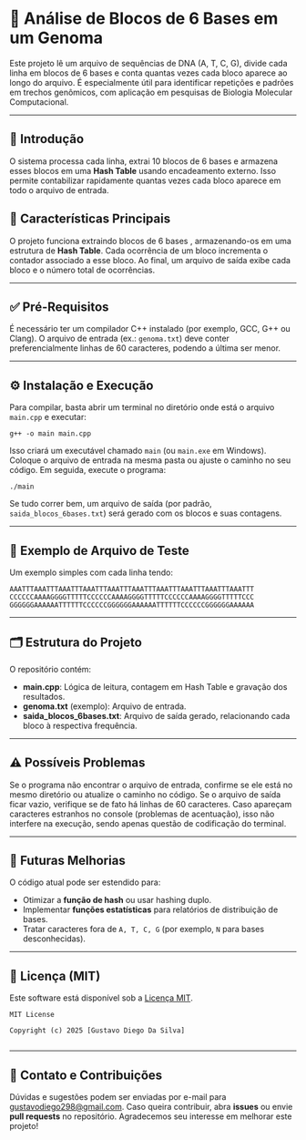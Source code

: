 # 🧬 Análise de Blocos de 6 Bases em um Genoma

Este projeto lê um arquivo de sequências de DNA (A, T, C, G), divide cada linha em blocos de 6 bases e conta quantas vezes cada bloco aparece ao longo do arquivo. É especialmente útil para identificar repetições e padrões em trechos genômicos, com aplicação em pesquisas de Biologia Molecular Computacional.

---

## 🚀 Introdução

O sistema processa cada linha, extrai 10 blocos de 6 bases e armazena esses blocos em uma **Hash Table** usando encadeamento externo. Isso permite contabilizar rapidamente quantas vezes cada bloco aparece em todo o arquivo de entrada.

## 🔎 Características Principais

O projeto funciona extraindo blocos de 6 bases , armazenando-os em uma estrutura de **Hash Table**. Cada ocorrência de um bloco incrementa o contador associado a esse bloco. Ao final, um arquivo de saída exibe cada bloco e o número total de ocorrências.

---

## ✅ Pré-Requisitos

É necessário ter um compilador C++ instalado (por exemplo, GCC, G++ ou Clang). O arquivo de entrada (ex.: `genoma.txt`) deve conter preferencialmente linhas de 60 caracteres, podendo a última ser menor.

---

## ⚙ Instalação e Execução

Para compilar, basta abrir um terminal no diretório onde está o arquivo `main.cpp` e executar:

```
g++ -o main main.cpp
```

Isso criará um executável chamado `main` (ou `main.exe` em Windows). Coloque o arquivo de entrada na mesma pasta ou ajuste o caminho no seu código. Em seguida, execute o programa:

```
./main
```

Se tudo correr bem, um arquivo de saída (por padrão, `saida_blocos_6bases.txt`) será gerado com os blocos e suas contagens.

---

## 📝 Exemplo de Arquivo de Teste

Um exemplo simples com cada linha tendo:

```
AAATTTAAATTTAAATTTAAATTTAAATTTAAATTTAAATTTAAATTTAAATTTAAATTT
CCCCCCAAAAGGGGTTTTTCCCCCCAAAAGGGGTTTTTCCCCCCAAAAGGGGTTTTTCCC
GGGGGGAAAAAATTTTTTCCCCCCGGGGGGAAAAAATTTTTTCCCCCCGGGGGGAAAAAA
```


---

## 🗂 Estrutura do Projeto

O repositório contém:

- **main.cpp**: Lógica de leitura, contagem em Hash Table e gravação dos resultados.
- **genoma.txt** (exemplo): Arquivo de entrada.
- **saida_blocos_6bases.txt**: Arquivo de saída gerado, relacionando cada bloco à respectiva frequência.

---

## ⚠ Possíveis Problemas

Se o programa não encontrar o arquivo de entrada, confirme se ele está no mesmo diretório ou atualize o caminho no código. Se o arquivo de saída ficar vazio, verifique se de fato há linhas de 60 caracteres. Caso apareçam caracteres estranhos no console (problemas de acentuação), isso não interfere na execução, sendo apenas questão de codificação do terminal.

---

## 🔮 Futuras Melhorias

O código atual pode ser estendido para:

- Otimizar a **função de hash** ou usar hashing duplo.
- Implementar **funções estatísticas** para relatórios de distribuição de bases.
- Tratar caracteres fora de `A, T, C, G` (por exemplo, `N` para bases desconhecidas).

---

## 📄 Licença (MIT)

Este software está disponível sob a [Licença MIT](https://opensource.org/licenses/MIT).

```
MIT License

Copyright (c) 2025 [Gustavo Diego Da Silva]


```

---

## 💬 Contato e Contribuições

Dúvidas e sugestões podem ser enviadas por e-mail para [gustavodiego298@gmail.com](mailto:gustavodiego298@gmail.com). Caso queira contribuir, abra **issues** ou envie **pull requests** no repositório. Agradecemos seu interesse em melhorar este projeto!
